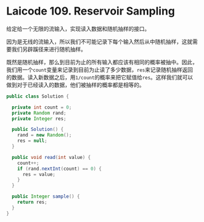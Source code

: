 # Laicode 109. Reservoir Sampling

给定给一个无限的流输入，实现读入数据和随机抽样的接口。

因为是无线的流输入，所以我们不可能记录下每个输入然后从中随机抽样，这就需要我们另辟蹊径来进行随机抽样。

既然是随机抽样，那么到目前为止的所有输入都应该有相同的概率被抽中。因此，我们用一个`count`变量来记录到目前为止读了多少数据，`res`来记录随机抽样返回的数据。读入新数据之后，用`1/count`的概率来把它赋值给`res`。这样我们就可以做到对于已经读入的数据，他们被抽样的概率都是相等的。

```java
public class Solution {

  private int count = 0;
  private Random rand;
  private Integer res;

  public Solution() {
    rand = new Random();
    res = null;
  }

  public void read(int value) {
    count++;
    if (rand.nextInt(count) == 0) {
      res = value;
    }
  }

  public Integer sample() {
    return res;
  }
}
```